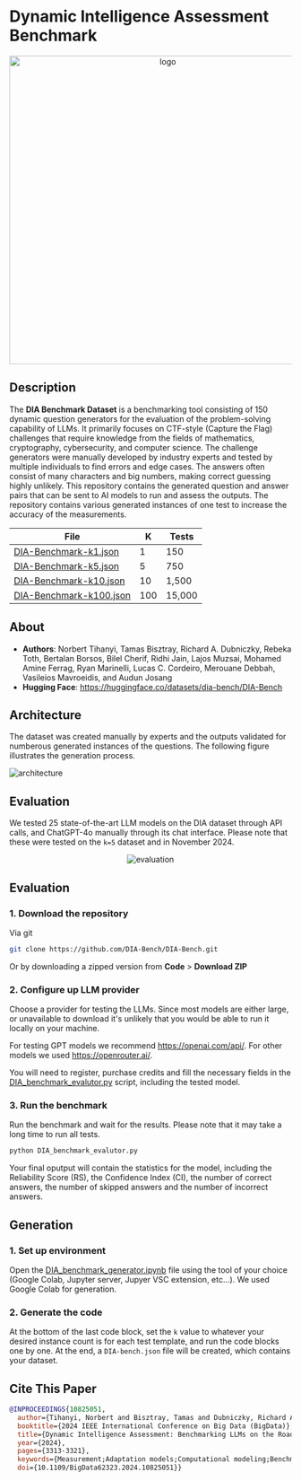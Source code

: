 # Dynamic Intelligence Assessment Benchmark

<div align="center">
    <img width="550" alt="logo" src="https://github.com/user-attachments/assets/24e51155-375d-4831-82dd-6e13ef99abce">
</div>

## Description

The __DIA Benchmark Dataset__ is a benchmarking tool consisting of 150 dynamic question generators for the evaluation of the problem-solving capability of LLMs. It primarily focuses on CTF-style (Capture the Flag) challenges that require knowledge from the fields of mathematics, cryptography, cybersecurity, and computer science. The challenge generators were manually developed by industry experts and tested by multiple individuals to find errors and edge cases. The answers often consist of many characters and big numbers, making correct guessing highly unlikely. This repository contains the generated question and answer pairs that can be sent to AI models to run and assess the outputs. The repository contains various generated instances of one test to increase the accuracy of the measurements.

|File|K|Tests|
|-|-|-|
|[DIA-Benchmark-k1.json](./DIA-Benchmark-k1.json)|1|150|
|[DIA-Benchmark-k5.json](./DIA-Benchmark-k5.json)|5|750|
|[DIA-Benchmark-k10.json](./DIA-Benchmark-k10.json)|10|1,500|
|[DIA-Benchmark-k100.json](./DIA-Benchmark-k100.json)|100|15,000|

## About

- __Authors__: Norbert Tihanyi, Tamas Bisztray, Richard A. Dubniczky, Rebeka Toth, Bertalan Borsos, Bilel Cherif, Ridhi Jain, Lajos Muzsai, Mohamed Amine Ferrag, Ryan Marinelli, Lucas C. Cordeiro, Merouane Debbah, Vasileios Mavroeidis, and Audun Josang
- __Hugging Face__: https://huggingface.co/datasets/dia-bench/DIA-Bench

## Architecture

The dataset was created manually by experts and the outputs validated for numberous generated instances of the questions. The following figure illustrates the generation process.

![architecture](https://github.com/user-attachments/assets/306f6f73-0a70-4a86-a5a8-668d932340a1)

## Evaluation

We tested 25 state-of-the-art LLM models on the DIA dataset through API calls, and ChatGPT-4o manually through its chat interface. Please note that these were tested on the `k=5` dataset and in November 2024.

<div align="center">
    <img alt="evaluation" src="https://github.com/user-attachments/assets/585ef918-b091-4795-b698-c9b5a4308db3">
</div>

## Evaluation

### 1. Download the repository

Via git
```bash
git clone https://github.com/DIA-Bench/DIA-Bench.git
```

Or by downloading a zipped version from __Code__ > __Download ZIP__

### 2. Configure up LLM provider

Choose a provider for testing the LLMs. Since most models are either large, or unavailable to download it's unlikely that you would be able to run it locally on your machine.

For testing GPT models we recommend https://openai.com/api/. For other models we used https://openrouter.ai/.

You will need to register, purchase credits and fill the necessary fields in the [DIA_benchmark_evalutor.py](DIA_benchmark_evalutor.py) script, including the tested model.

### 3. Run the benchmark

Run the benchmark and wait for the results. Please note that it may take a long time to run all tests.
```bash
python DIA_benchmark_evalutor.py
```

Your final oputput will contain the statistics for the model, including the Reliability Score (RS), the Confidence Index (CI), the number of correct answers, the number of skipped answers and the number of incorrect answers.

## Generation

### 1. Set up environment

Open the [DIA_benchmark_generator.ipynb](DIA_benchmark_generator.ipynb) file using the tool of your choice (Google Colab, Jupyter server, Jupyer VSC extension, etc...). We used Google Colab for generation.

### 2. Generate the code

At the bottom of the last code block, set the `k` value to whatever your desired instance count is for each test template, and run the code blocks one by one. At the end, a `DIA-bench.json` file will be created, which contains your dataset.

## Cite This Paper

```bibtex
@INPROCEEDINGS{10825051,
  author={Tihanyi, Norbert and Bisztray, Tamas and Dubniczky, Richard A. and Toth, Rebeka and Borsos, Bertalan and Cherif, Bilel and Jain, Ridhi and Muzsai, Lajos and Ferrag, Mohamed Amine and Marinelli, Ryan and Cordeiro, Lucas C. and Debbah, Merouane and Mavroeidis, Vasileios and Jøsang, Audun},
  booktitle={2024 IEEE International Conference on Big Data (BigData)}, 
  title={Dynamic Intelligence Assessment: Benchmarking LLMs on the Road to AGI with a Focus on Model Confidence}, 
  year={2024},
  pages={3313-3321},
  keywords={Measurement;Adaptation models;Computational modeling;Benchmark testing;Reliability engineering;Mathematical models;Data models;Reliability;Problem-solving;Computer security;Artificial Intelligence;Large Language Models;Dynamic Benchmarking;Performance Metrics;Reliability},
  doi={10.1109/BigData62323.2024.10825051}}
```
